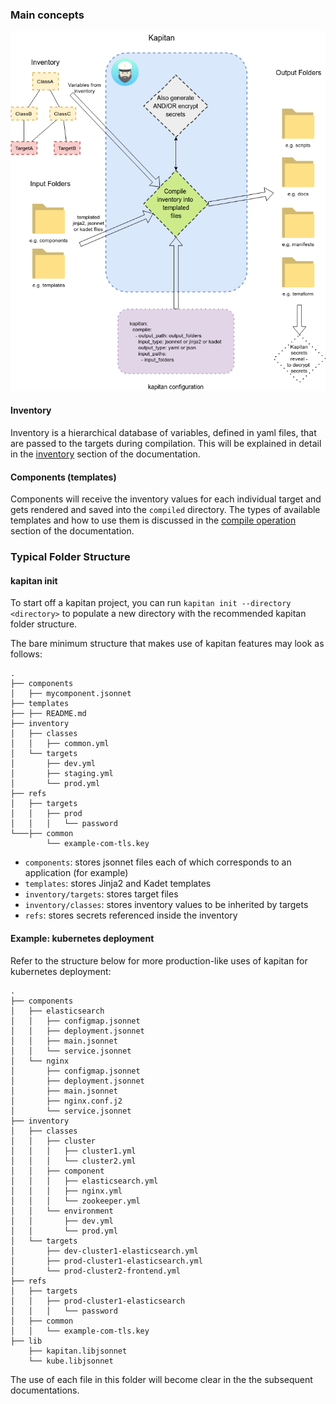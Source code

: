 ### Main concepts

![kapitan_overview](images/kapitan_overview.png)

#### Inventory

Inventory is a hierarchical database of variables, defined in yaml files, that are passed to the targets during compilation. This will be explained in detail in the [inventory](inventory.md) section of the documentation.

#### Components (templates)

Components will receive the inventory values for each individual target and gets rendered and saved into the `compiled` directory. The types of available templates and how to use them is discussed in the [compile operation](compile.md) section of the documentation.

### Typical Folder Structure

#### kapitan init

To start off a kapitan project, you can run `kapitan init --directory <directory>` to populate a new directory with the recommended kapitan folder structure.

The bare minimum structure that makes use of kapitan features may look as follows:

```
.
├── components
│   ├── mycomponent.jsonnet
├── templates
├── ├── README.md
├── inventory
│   ├── classes
│   │   ├── common.yml
│   └── targets
│       ├── dev.yml
│       ├── staging.yml
│       └── prod.yml
├── refs
│   ├── targets
│   │   ├── prod
│   │   │   └── password
└───├── common
        └── example-com-tls.key
```

- `components`: stores jsonnet files each of which corresponds to an application (for example)
- `templates`: stores Jinja2 and Kadet templates
- `inventory/targets`: stores target files
- `inventory/classes`: stores inventory values to be inherited by targets
- `refs`: stores secrets referenced inside the inventory

#### Example: kubernetes deployment

Refer to the structure below for more production-like uses of kapitan for kubernetes deployment:

```
.
├── components
│   ├── elasticsearch
│   │   ├── configmap.jsonnet
│   │   ├── deployment.jsonnet
│   │   ├── main.jsonnet
│   │   └── service.jsonnet
│   └── nginx
│       ├── configmap.jsonnet
│       ├── deployment.jsonnet
│       ├── main.jsonnet
│       ├── nginx.conf.j2
│       └── service.jsonnet
├── inventory
│   ├── classes
│   │   ├── cluster
│   │   │   ├── cluster1.yml
│   │   │   └── cluster2.yml
│   │   ├── component
│   │   │   ├── elasticsearch.yml
│   │   │   ├── nginx.yml
│   │   │   └── zookeeper.yml
│   │   └── environment
│   │       ├── dev.yml
│   │       └── prod.yml
│   └── targets
│       ├── dev-cluster1-elasticsearch.yml
│       ├── prod-cluster1-elasticsearch.yml
│       └── prod-cluster2-frontend.yml
├── refs
│   ├── targets
│   │   ├── prod-cluster1-elasticsearch
│   │   │   └── password
│   ├── common
│   │   └── example-com-tls.key
├── lib
    ├── kapitan.libjsonnet
    └── kube.libjsonnet
```

The use of each file in this folder will become clear in the the subsequent documentations.

